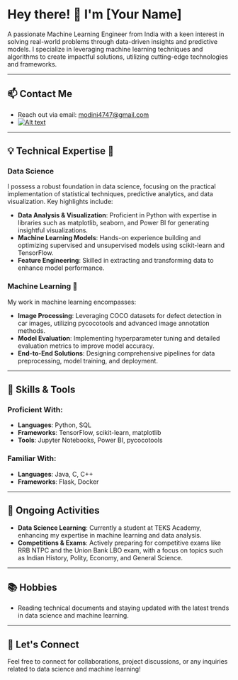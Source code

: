 # Hey there! 👋 I'm [Your Name]

A passionate Machine Learning Engineer from India with a keen interest in solving real-world problems through data-driven insights and predictive models. I specialize in leveraging machine learning techniques and algorithms to create impactful solutions, utilizing cutting-edge technologies and frameworks.

---


## 📫 Contact Me

- Reach out via email: modini4747@gmail.com
- [![Alt text](https://cliply.co/wp-content/uploads/2021/02/372102050_LINKEDIN_ICON_400px.gif)](URL_to_redirect)


---

## 💡 Technical Expertise 🚀

### Data Science

I possess a robust foundation in data science, focusing on the practical implementation of statistical techniques, predictive analytics, and data visualization. Key highlights include:

- **Data Analysis & Visualization**: Proficient in Python with expertise in libraries such as matplotlib, seaborn, and Power BI for generating insightful visualizations.
- **Machine Learning Models**: Hands-on experience building and optimizing supervised and unsupervised models using scikit-learn and TensorFlow.
- **Feature Engineering**: Skilled in extracting and transforming data to enhance model performance.

### Machine Learning 🤖

My work in machine learning encompasses:

- **Image Processing**: Leveraging COCO datasets for defect detection in car images, utilizing pycocotools and advanced image annotation methods.
- **Model Evaluation**: Implementing hyperparameter tuning and detailed evaluation metrics to improve model accuracy.
- **End-to-End Solutions**: Designing comprehensive pipelines for data preprocessing, model training, and deployment.

---

## 🌟 Skills & Tools

### Proficient With:

- **Languages**: Python, SQL
- **Frameworks**: TensorFlow, scikit-learn, matplotlib
- **Tools**: Jupyter Notebooks, Power BI, pycocotools

### Familiar With:

- **Languages**: Java, C, C++
- **Frameworks**: Flask, Docker

---

## 🎯 Ongoing Activities

- **Data Science Learning**: Currently a student at TEKS Academy, enhancing my expertise in machine learning and data analysis.
- **Competitions & Exams**: Actively preparing for competitive exams like RRB NTPC and the Union Bank LBO exam, with a focus on topics such as Indian History, Polity, Economy, and General Science.

---

## 📚 Hobbies

- Reading technical documents and staying updated with the latest trends in data science and machine learning.

---

## 🤝 Let's Connect

Feel free to connect for collaborations, project discussions, or any inquiries related to data science and machine learning!

